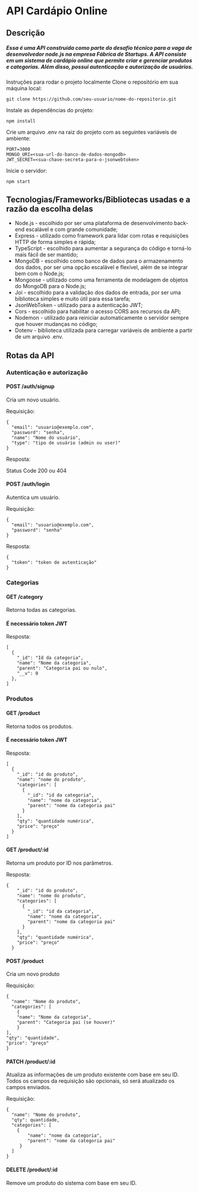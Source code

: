# API Cardápio Online
## Descrição
##### Essa é uma API construída como parte do desafio técnico para a vaga de desenvolvedor node.js na empresa Fábrica de Startups. A API consiste em um sistema de cardápio online que permite criar e gerenciar produtos e categorias. Além disso, possui autenticação e autorização de usuários.

Instruções para rodar o projeto localmente
Clone o repositório em sua máquina local:
```
git clone https://github.com/seu-usuario/nome-do-repositorio.git
```

Instale as dependências do projeto:
```
npm install
```

Crie um arquivo .env na raiz do projeto com as seguintes variáveis de ambiente:
```
PORT=3000
MONGO_URI=<sua-url-do-banco-de-dados-mongodb>
JWT_SECRET=<sua-chave-secreta-para-o-jsonwebtoken>
```

Inicie o servidor:
```
npm start
```

## Tecnologias/Frameworks/Bibliotecas usadas e a razão da escolha delas
- Node.js - escolhido por ser uma plataforma de desenvolvimento back-end escalável e com grande comunidade;
- Express - utilizado como framework para lidar com rotas e requisições HTTP de forma simples e rápida;
- TypeScript - escolhido para aumentar a segurança do código e torná-lo mais fácil de ser mantido;
- MongoDB - escolhido como banco de dados para o armazenamento dos dados, por ser uma opção escalável e flexível, além de se integrar bem com o Node.js;
- Mongoose - utilizado como uma ferramenta de modelagem de objetos do MongoDB para o Node.js;
- Joi - escolhido para a validação dos dados de entrada, por ser uma biblioteca simples e muito útil para essa tarefa;
- JsonWebToken - utilizado para a autenticação JWT;
- Cors - escolhido para habilitar o acesso CORS aos recursos da API;
- Nodemon - utilizado para reiniciar automaticamente o servidor sempre que houver mudanças no código;
- Dotenv - biblioteca utilizada para carregar variáveis de ambiente a partir de um arquivo .env.

## Rotas da API
### Autenticação e autorização

#### POST /auth/signup
Cria um novo usuário.

Requisição:
```
{
  "email": "usuario@exemplo.com",
  "password": "senha",
  "name": "Nome do usuário",
  "type": "tipo de usuário (admin ou user)"
}
```


Resposta:

Status Code 200 ou 404

#### POST /auth/login
Autentica um usuário.

Requisição:
```
{
  "email": "usuario@exemplo.com",
  "password": "senha"
}
```

Resposta:
```
{
  "token": "token de autenticação"
}
```

### Categorias
#### GET /category
Retorna todas as categorias.

#### É necessário token JWT

Resposta:
```
[
  {
	"_id": "Id da categoria",
	"name": "Nome da categoria",
	"parent": "Categoria pai ou nulo",
	"__v": 0
  },
]
```

### Produtos

#### GET /product
Retorna todos os produtos.

#### É necessário token JWT

Resposta:

```
[
  {
    "_id": "id do produto",
    "name": "nome do produto",
    "categories": [
      {
        "_id": "id da categoria",
        "name": "nome da categoria",
        "parent": "nome da categoria pai"
      }
    ],
    "qty": "quantidade numérica",
    "price": "preço"
  }
]
```

#### GET /product/:id
Retorna um produto por ID nos parâmetros.

Resposta:
```
{
    "_id": "id do produto",
    "name": "nome do produto",
    "categories": [
      {
        "_id": "id da categoria",
        "name": "nome da categoria",
        "parent": "nome da categoria pai"
      }
    ],
    "qty": "quantidade numérica",
    "price": "preço"
  }
```

#### POST /product
Cria um novo produto

Requisição:
```
{
  "name": "Nome do produto",
  "categories": [
    {
	"name": "Nome da categoria",
	"parent": "Categoria pai (se houver)"
    }
],
"qty": "quantidade",
"price": "preço"
}
```

#### PATCH /product/:id
Atualiza as informações de um produto existente com base em seu ID.
Todos os campos da requisição são opcionais, só será atualizado os campos enviados.

Requisição:
```
{
  "name": "Nome do produto",
  "qty": quantidade,
  "categories": [
    {
        "name": "nome da categoria",
        "parent": "nome da categoria pai"
     }
  ]
}
```

#### DELETE /product/:id
Remove um produto do sistema com base em seu ID.
